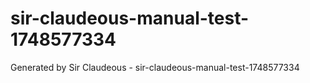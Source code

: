 # sir-claudeous-manual-test-1748577334
Generated by Sir Claudeous - sir-claudeous-manual-test-1748577334
